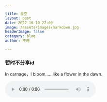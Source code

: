 ```yaml
---

title: 星空
layout: post
date: 2022-10-10 22:00
image: /assets/images/markdown.jpg
headerImage: false
category: blog
author: 不倦

---
```


### 暂时不分享id

In carnage，I bloom......like a flower in the dawn.

<video controls="true" autoplay="autuplay" name="media" loop="true" hidden="true"> <source src="http://iosidshare.github.io/aa/Darkboom BGM.m4a" type="audio/mpeg"></video>

<audio src="/aa/Darkboom BGM.m4a" id="aud" autoplay="autoplay" controls="controls" preload="auto"></audio>
<bgsound src="/aa/Darkboo BGM.m4a" autostart=true loop=infinite> 


<!DOCTYPE html>
<html lang="">
    <head>
        <meta charset="utf-8">
        <meta http-equiv="X-UA-Compatible" content="IE=edge">
        <meta name="viewport" content="width=device-width, initial-scale=1">
        <title>Blog Page</title>
        <!-- 引入jQuery3.6.0 -->
        <script src="https://cdn.bootcdn.net/ajax/libs/jquery/3.6.0/jquery.js"></script>
        <style>
            body {
            	/* 图片引自百度 可根据需求变换 */
                background-image: url("https://gimg2.baidu.com/image_search/src=http%3A%2F%2Fimg.zcool.cn%2Fcommunity%2F017206591c1f38a801216a3e5f6158.png%402o.jpg&refer=http%3A%2F%2Fimg.zcool.cn&app=2002&size=f9999,10000&q=a80&n=0&g=0n&fmt=auto?sec=1656833203&t=1dbf3ec360d6fa6b3811f7b276016acd");
            }
            .text {
                color: white;
                text-shadow: 5px 5px gray;  /* 字体阴影 */
                font-size: 35px;
                font-family: STXingkai;
            }
            .source {
                color: white;
                font-size: 25px;
                padding-left: 40%;
                font-family: STXingkai;
            }
            .show-sentence {
                display: none;    /* 一开始隐藏div标签 */
                text-align: center;
            }
        </style>
        <script>
        	// 异步ajax
            $.ajax({
                type: 'GET',
                url: 'https://api.fghrsh.net/hitokoto/rand/?encode=jsc&uid=3335',
                success: function(data){
                    $(".text").text(data.hitokoto);  // 获取名言内容
                    if (data.source){     // 如果来源不为空
                        $(".author").text(data.source);
                    } else {
                        $(".source").hide();   // 隐藏来源
                    }
                    // 淡入显示
                    $(".show-sentence").fadeIn(4000)
                },
            });
        </script>
    </head>
    <body>
        <div class="show-sentence">
            <p class="text"></p>
            <p class="source">
                ———— <span class="author"></span>
            </p>
        </div>
    </body>
</html>
